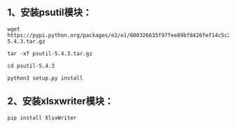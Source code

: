 1、安装psutil模块：
----
```
wget https://pypi.python.org/packages/e2/e1/600326635f97fee89bf8426fef14c5c29f4849c79f68fd79f433d8c1bd96/psutil-5.4.3.tar.gz

tar -xf psutil-5.4.3.tar.gz

cd psutil-5.4.3

python3 setup.py install
```
2、安装xlsxwriter模块：
----
```
pip install XlsxWriter
```
